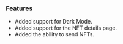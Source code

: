 ### Features

- Added support for Dark Mode.
- Added support for the NFT details page.
- Added the ability to send NFTs.
